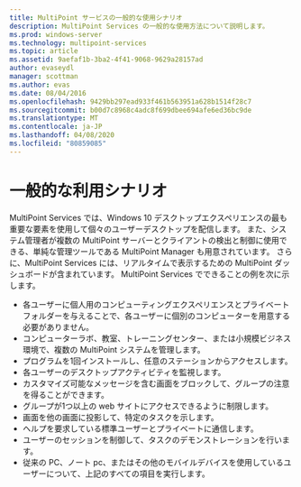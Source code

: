 ```yaml
---
title: MultiPoint サービスの一般的な使用シナリオ
description: MultiPoint Services の一般的な使用方法について説明します。
ms.prod: windows-server
ms.technology: multipoint-services
ms.topic: article
ms.assetid: 9aefaf1b-3ba2-4f41-9068-9629a28157ad
author: evaseydl
manager: scottman
ms.author: evas
ms.date: 08/04/2016
ms.openlocfilehash: 9429bb297ead933f461b563951a628b1514f28c7
ms.sourcegitcommit: b00d7c8968c4adc8f699dbee694afe6ed36bc9de
ms.translationtype: MT
ms.contentlocale: ja-JP
ms.lasthandoff: 04/08/2020
ms.locfileid: "80859085"
---
```

# <a name="common-usage-scenarios"></a>一般的な利用シナリオ
MultiPoint Services では、Windows 10 デスクトップエクスペリエンスの最も重要な要素を使用して個々のユーザーデスクトップを配信します。 また、システム管理者が複数の MultiPoint サーバーとクライアントの検出と制御に使用できる、単純な管理ツールである MultiPoint Manager も用意されています。 さらに、MultiPoint Services には、リアルタイムで表示するための MultiPoint ダッシュボードが含まれています。 MultiPoint Services でできることの例を次に示します。  
  
- 各ユーザーに個人用のコンピューティングエクスペリエンスとプライベートフォルダーを与えることで、各ユーザーに個別のコンピューターを用意する必要がありません。  
- コンピューターラボ、教室、トレーニングセンター、または小規模ビジネス環境で、複数の MultiPoint システムを管理します。  
- プログラムを1回インストールし、任意のステーションからアクセスします。  
- 各ユーザーのデスクトップアクティビティを監視します。  
- カスタマイズ可能なメッセージを含む画面をブロックして、グループの注意を得ることができます。  
- グループが1つ以上の web サイトにアクセスできるように制限します。  
- 画面を他の画面に投影して、特定のタスクを示します。  
- ヘルプを要求している標準ユーザーとプライベートに通信します。  
- ユーザーのセッションを制御して、タスクのデモンストレーションを行います。  
- 従来の PC、ノート pc、またはその他のモバイルデバイスを使用しているユーザーについて、上記のすべての項目を実行します。 